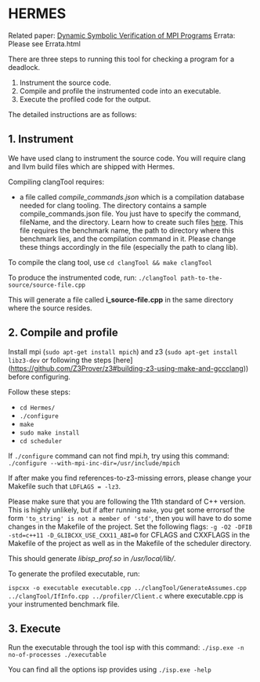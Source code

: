 # HERMES

Related paper: [Dynamic Symbolic Verification of MPI Programs](https://link.springer.com/chapter/10.1007/978-3-319-95582-7_28)
Errata: Please see Errata.html

There are three steps to running this tool for checking a program for a deadlock.

1. Instrument the source code.
2. Compile and profile the instrumented code into an executable.
3. Execute the profiled code for the output.

The detailed instructions are as follows:

## 1. Instrument

We have used clang to instrument the source code. You will require clang and llvm build files which are shipped with Hermes.

Compiling clangTool requires:
* a file called _compile\_commands.json_ which is a compilation database needed for clang tooling. The directory contains a sample compile_commands.json file. You just have to specify the command, fileName, and the directory. Learn how to create such files [here](https://clang.llvm.org/docs/JSONCompilationDatabase.html). This file requires the benchmark name, the path to directory where this benchmark lies, and the compilation command in it. Please change these things accordingly in the file (especially the path to clang lib).

To compile the clang tool, use  `cd clangTool && make clangTool`

To produce the instrumented code, run: `./clangTool path-to-the-source/source-file.cpp`

This will generate a file called __i\_source-file.cpp__ in the same directory where the source resides.

## 2. Compile and profile

Install mpi (`sudo apt-get install mpich`) and z3 (`sudo apt-get install libz3-dev` or following the steps [here] (https://github.com/Z3Prover/z3#building-z3-using-make-and-gccclang)) before configuring.

Follow these steps:
* `cd Hermes/`
* `./configure`
* `make`
* `sudo make install`
* `cd scheduler`

If `./configure` command can not find mpi.h, try using this command: `./configure --with-mpi-inc-dir=/usr/include/mpich`

If after make you find references-to-z3-missing errors, please change your Makefile such that `LDFLAGS = -lz3`.

Please make sure that you are following the 11th standard of C++ version. This is highly unlikely, but if after running `make`, you get some errorsof the form `'to_string' is not a member of 'std'`, then you will have to do some changes in the Makefile of the project. Set the following flags: `-g -O2 -DFIB -std=c++11 -D_GLIBCXX_USE_CXX11_ABI=0` for CFLAGS and CXXFLAGS in the Makefile of the project as well as in the Makefile of the scheduler directory.

This should generate _libisp\_prof.so_ in _/usr/local/lib/_.

To generate the profiled executable, run: 

`ispcxx -o executable executable.cpp ../clangTool/GenerateAssumes.cpp ../clangTool/IfInfo.cpp ../profiler/Client.c` where executable.cpp is your instrumented benchmark file.

## 3. Execute

Run the executable through the tool isp with this command: `./isp.exe -n no-of-processes ./executable`

You can find all the options isp provides using `./isp.exe -help`
